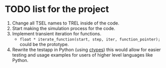 ﻿# TODO list for the project
1. Change all TSEL names to TREL inside of the code.
2. Start making the simulation process for the code.
3. Implement transient iteration for functions.
    - `float * iterate_function(start, step, iter, function_pointer);` could be the prototype.
4. Rewrite the testapp in Python (using [ctypes](https://realpython.com/python-bindings-overview/#ctypes)) this would allow for easier testing and usage examples for users of higher level languages like Python.

